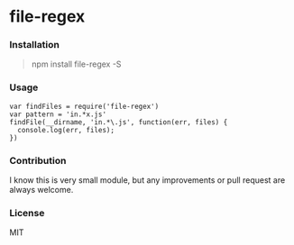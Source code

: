# file-regex

### Installation

> npm install file-regex -S

### Usage

```
var findFiles = require('file-regex')
var pattern = 'in.*x.js'
findFile(__dirname, 'in.*\.js', function(err, files) {
  console.log(err, files);
})
```

### Contribution

I know this is very small module, but any improvements or pull request are always welcome.

### License

MIT
